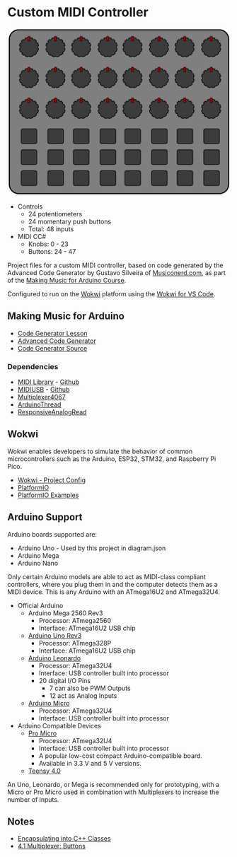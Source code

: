 # Custom MIDI Controller

![MIDI Controller Mockup]

[MIDI Controller Mockup]: /assets/midi-controller.png "MIDI Controller Mockup"

* Controls
  * 24 potentiometers
  * 24 momentary push buttons
  * Total: 48 inputs
* MIDI CC#
  * Knobs: 0 - 23
  * Buttons: 24 - 47

Project files for a custom MIDI controller, based on code generated by
the Advanced Code Generator by Gustavo Silveira of [Musiconerd.com][],
as part of the [Making Music for Arduino Course][].

Configured to run on the [Wokwi] platform using the [Wokwi for VS Code][].

[Making Music for Arduino Course]: https://go.musiconerd.com/making-music-with-arduino
[Musiconerd.com]: https://go.musiconerd.com/
[Wokwi]: https://wokwi.com/
[Wokwi for VS Code]: https://docs.wokwi.com/vscode/getting-started

## Making Music for Arduino

* [Code Generator Lesson][]
* [Advanced Code Generator][]
* [Code Generator Source][]

[Code Generator Lesson]: https://course.musiconerd.com/products/23c642ac-a924-4aa6-a05f-85cef105a1f8/categories/56fa17f4-ac79-43b2-8609-156c1ed5c5e0/posts/bf97fb7d-4ed8-40ce-976e-dbef7c3d3329
[Advanced Code Generator]: https://go.musiconerd.com/code-gen-advanced
[Code Generator Source]: https://github.com/silveirago/code-gen-full

### Dependencies

* [MIDI Library][] - [Github][MIDI Library Github]
* [MIDIUSB][] - [Github][MIDIUSB Github]
* [Multiplexer4067][]
* [ArduinoThread][]
* [ResponsiveAnalogRead][]

[MIDI Library]: https://www.arduino.cc/reference/en/libraries/midi-library/
[MIDI Library Github]: https://github.com/FortySevenEffects/arduino_midi_library
[MIDIUSB]: https://www.arduino.cc/reference/en/libraries/midiusb/
[MIDIUSB Github]: https://github.com/arduino-libraries/MIDIUSB
[Multiplexer4067]: https://github.com/sumotoy/Multiplexer4067
[ArduinoThread]: https://github.com/ivanseidel/ArduinoThread
[ResponsiveAnalogRead]: https://github.com/dxinteractive/ResponsiveAnalogRead

## Wokwi

Wokwi enables developers to simulate the behavior of common
microcontrollers such as the Arduino, ESP32, STM32, and
Raspberry Pi Pico.

* [Wokwi - Project Config][]
* [PlatformIO][]
* [PlatformIO Examples][]

[Wokwi - Project Config]: https://docs.wokwi.com/vscode/project-config
[PlatformIO]: https://platformio.org/
[PlatformIO Examples]: https://docs.wokwi.com/vscode/getting-started#platform-io-examples

## Arduino Support

Arduino boards supported are:

* Arduino Uno - Used by this project in diagram.json
* Arduino Mega
* Arduino Nano

Only certain Arduino models are able to act as MIDI-class compliant controllers,
where you plug them in and the computer detects them as a MIDI device. This is
any Arduino with an ATmega16U2 and ATmega32U4.

* Official Arduino
  * Arduino Mega 2560 Rev3
    * Processor: ATmega2560
    * Interface: ATmega16U2 USB chip
  * [Arduino Uno Rev3][]
    * Processor: ATmega328P
    * Interface: ATmega16U2 USB chip
  * [Arduino Leonardo][]
    * Processor: ATmega32U4
    * Interface: USB controller built into processor
    * 20 digital I/O Pins
      * 7 can also be PWM Outputs
      * 12 act as Analog Inputs
  * [Arduino Micro][]
    * Processor: ATmega32U4
    * Interface: USB controller built into processor
* Arduino Compatible Devices
  * [Pro Micro][]
    * Processor: ATmega32U4
    * Interface: USB controller built into processor
    * A popular low-cost compact Arduino-compatible board.
    * Available in 3.3 V and 5 V versions.
  * [Teensy 4.0][]

An Uno, Leonardo, or Mega is recommended only for prototyping, with a Micro or
Pro Micro used in combination with Multiplexers to increase the number of inputs.

[Arduino Uno rev3]: https://docs.arduino.cc/hardware/uno-rev3/
[Arduino Leonardo]: https://docs.arduino.cc/hardware/leonardo/
[Arduino Micro]: https://docs.arduino.cc/hardware/micro/
[Pro Micro]: https://www.sparkfun.com/products/12640
[Teensy 4.0]: https://www.pjrc.com/store/teensy40.html

## Notes

* [Encapsulating into C++ Classes][]
* [4.1 Multiplexer: Buttons][]

[Encapsulating into C++ Classes]: https://www.digikey.com/en/maker/tutorials/2020/the-basics-of-c-on-an-arduino-part-5-software-libraries-and-custom-classes
[4.1 Multiplexer: Buttons]: https://course.musiconerd.com/products/23c642ac-a924-4aa6-a05f-85cef105a1f8/categories/8e9f43e1-65c3-4db1-9fa9-a2c3bdd4d1e2/posts/1a1f50ed-5c4c-48d1-8c15-9cf4f5b9265d

